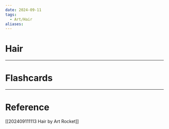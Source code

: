 ```yaml
---
date: 2024-09-11
tags:
  - Art/Hair
aliases:
---
```

# Hair 




---
# Flashcards



---
# Reference
[[202409111113 Hair by Art Rocket]]